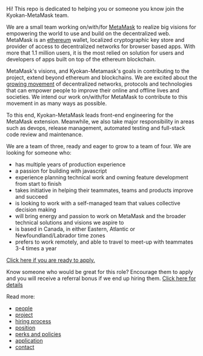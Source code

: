
Hi! This repo is dedicated to helping you or someone you know join the Kyokan-MetaMask team.

We are a small team working on/with/for [MetaMask](https://metamask.io/) to realize big visions for empowering the world to use and build on the decentralized web. MetaMask is an [ethereum](https://www.ethereum.org/beginners/) wallet, localized cryptographic key store and provider of access to decentralized networks for browser based apps. With more that 1.1 million users, it is the most relied on solution for users and developers of apps built on top of the ethereum blockchain.

MetaMask's visions, and Kyokan-Metamask's goals in contributing to the project, extend beyond ethereum and blockchains. We are excited about the [growing movement](https://hacks.mozilla.org/2018/07/introducing-the-d-web/) of decentralized networks, protocols and technologies that can empower people to improve their online and offline lives and societies. We intend our work on/with/for MetaMask to contribute to this movement in as many ways as possible.

To this end, Kyokan-MetaMask leads front-end engineering for the MetaMask extension. Meanwhile, we also take major responsibility in areas such as devops, release management, automated testing and full-stack code review and maintenance.

We are a team of three, ready and eager to grow to a team of four. We are looking for someone who:
- has multiple years of production experience
- a passion for building with javascript
- experience planning technical work and owning feature development from start to finish
- takes initiative in helping their teammates, teams and products improve and succeed
- is looking to work with a self-managed team that values collective decision making
- will bring energy and passion to work on MetaMask and the broader technical solutions and visions we aspire to
- is based in Canada, in either Eastern, Atlantic or Newfoundland/Labrador time zones
- prefers to work remotely, and able to travel to meet-up with teammates 3-4 times a year

[Click here if you are ready to apply.](https://github.com/kyokan/join-team-metamask/blob/master/APPLY.md)

Know someone who would be great for this role? Encourage them to apply and you will receive a referral bonus if we end up hiring them. [Click here for details](https://github.com/kyokan/join-team-metamask/blob/master/OPEN-REFERRAL-BONUS.md)

Read more:
- [people](https://github.com/kyokan/join-team-metamask/blob/master/PEOPLE.md)
- [project](https://github.com/MetaMask/metamask-extension/)
- [hiring process](https://github.com/kyokan/join-team-metamask/blob/master/HIRING-PROCESS.md)
- [position](https://github.com/kyokan/join-team-metamask/blob/master/POSITION.md)
- [perks and policies](https://github.com/kyokan/join-team-metamask/blob/master/PERKS-POLICIES.md)
- [application](https://github.com/kyokan/join-team-metamask/blob/master/APPLY.md)
- [contact](https://github.com/kyokan/join-team-metamask/blob/master/CONTACT.md)
